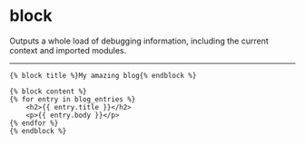 # block

Outputs a whole load of debugging information, including the current context and imported modules.

---

```htmldjango
{% block title %}My amazing blog{% endblock %}

{% block content %}
{% for entry in blog_entries %}
    <h2>{{ entry.title }}</h2>
    <p>{{ entry.body }}</p>
{% endfor %}
{% endblock %}
```
